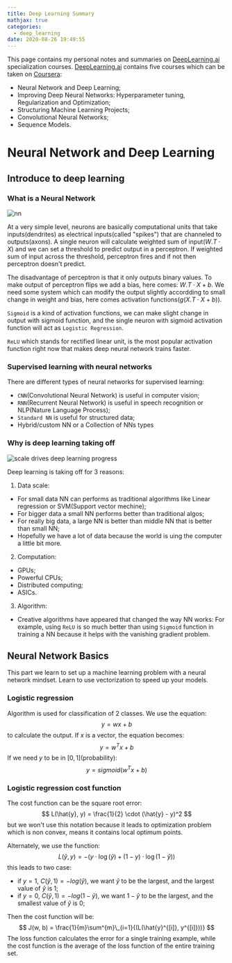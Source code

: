 ```yaml
---
title: Deep Learning Summary
mathjax: true
categories:
  - deep_learning
date: 2020-08-26 19:49:55
---
```


This page contains my personal notes and summaries on [DeepLearning.ai](https://deeplearning.ai) specialization courses. [DeepLearning.ai](https://deeplearning.ai) contains five courses which can be taken on [Coursera](https://www.coursera.org/specializations/deep-learning):
- Neural Network and Deep Learning;
- Improving Deep Neural Networks: Hyperparameter tuning, Regularization and Optimization;
- Structuring Machine Learning Projects;
- Convolutional Neural Networks;
- Sequence Models.

<!-- more -->
# Neural Network and Deep Learning
## Introduce to deep learning
### What is a Neural Network
![nn](https://scx1.b-cdn.net/csz/news/800/2018/2-whyareneuron.jpg)

At a very simple level, neurons are basically computational units that take inputs(dendrites) as electrical inputs(called "spikes") that are channeled to outputs(axons). A single neuron will calculate weighted sum of input($W.T \cdot X$) and we can set a threshold to predict output in a perceptron. If weighted sum of input across the threshold, perceptron fires and if not then perceptron doesn't predict.

The disadvantage of perceptron is that it only outputs binary values. To make output of perceptron flips we add a bias, here comes: $W.T \cdot X + b$. We need some system which can modify the output slightly accordding to small change in weight and bias, here comes activation functions($g(X.T \cdot X + b)$).

`Sigmoid` is a kind of activation functions, we can make slight change in output with sigmoid function, and the single neuron with sigmoid activation function will act as `Logistic Regression`.

`ReLU` which stands for rectified linear unit, is the most popular activation function right now that makes deep neural network trains faster.

### Supervised learning with neural networks
There are different types of neural networks for supervised learning:
- `CNN`(Convolutional Neural Network) is useful in computer vision;
- `RNN`(Recurrent Neural Network) is useful in speech recognition or NLP(Nature Language Process);
- `Standard NN` is useful for structured data;
- Hybrid/custom NN or a Collection of NNs types

### Why is deep learning taking off
![scale drives deep learning progress](/images/2020/deep_learning/scale_drive_deep_learning_progress.png)

Deep learning is taking off for 3 reasons:
1. Data scale:
 - For small data NN can performs as traditional algorithms like Linear regression or SVM(Support vector mechine);
 - For bigger data a small NN performs better than traditional algos;
 - For really big data, a large NN is better than middle NN that is better than small NN;
 - Hopefully we have a lot of data because the world is uing the computer a little bit more.
2. Computation:
 - GPUs;
 - Powerful CPUs;
 - Distributed computing;
 - ASICs.
3. Algorithm:
 - Creative algorithms have appeared that changed the way NN works: For example, using `ReLU` is so much better than using `Sigmoid` function in training a NN because it helps with the vanishing gradient problem.

## Neural Network Basics
This part we learn to set up a machine learning problem with a neural network mindset. Learn to use vectorization to speed up your models.

### Logistic regression
Algorithm is used for classification of 2 classes. We use the equation:
$$
y = wx + b
$$
to calculate the output. 
If $x$ is a vector, the equation becomes:
$$
y = w^Tx + b
$$
If we need $y$ to be in $[0, 1]$(probability):
$$
y = sigmoid(w^Tx + b)
$$

### Logistic regression cost function
The cost function can be the square root error:
$$
L(\hat{y}, y) = \frac{1}{2} \cdot (\hat{y} - y)^2
$$
but we won't use this notation because it leads to optimization problem which is non convex, means it contains local optimum points.

Alternately, we use the function:
$$
L(\hat{y}, y) = - (y \cdot \log(\hat{y}) + (1 - y) \cdot \log(1 - \hat{y}))
$$
this leads to two case:
- if $y = 1$, $C(\hat{y}, 1) = -log(\hat{y})$, we want $\hat{y}$ to be the largest, and the largest value of $\hat{y}$ is $1$;
- if $y = 0$, $C(\hat{y}, 1) = -log(1 - \hat{y})$, we want $1 - \hat{y}$ to be the largest, and the smallest value of $\hat{y}$ is $0$;

Then the cost function will be:
$$
J(w, b) = \frac{1}{m}\sum^{m}\_{i=1}{(L(\hat{y}^{[i]}, y^{[i]}))}
$$
The loss function calculates the error for a single training example, while the cost function is the average of the loss function of the entire training set.
